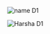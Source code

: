 

![name D1](https://github.com/Harshavardhanraju99/harshaD1/assets/160013343/096b3fb0-b35d-4cfc-813a-49225d67d4b7)

![Harsha D1](https://github.com/Harshavardhanraju99/harshaD1/assets/160013343/b8c44595-f7c8-42db-a0f0-e0eac961234f)


